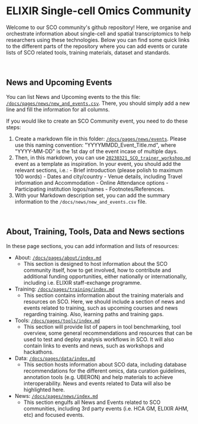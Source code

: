 # ELIXIR Single-cell Omics Community

Welcome to our SCO community's github repository! Here, we organise and orchestrate information about single-cell and spatial transcriptomics to help researchers using these technologies. Below you can find some quick links to the different parts of the repository where you can add events or curate lists of SCO related tools, training materials, dataset and standards.

<br>

## News and Upcoming Events

You can list News and Upcoming events to the this file: [`/docs/pages/news/new_and_events.csv`](/docs/pages/news/new_and_events.csv). There, you should simply add a new line and fill the information for all columns.

If you would like to create an SCO Community event, you need to do these steps:
  1. Create a markdown file in this folder: [`/docs/pages/news/events`](/docs/pages/news/events). Please use this naming convention: "YYYYMMDD_Event_Title.md", where "YYYY-MM-DD" is the 1st day of the event incase of multiple days.
  2. Then, in this markdown, you can use [`20230321_SCO_trainer_workshop.md`](/docs/pages/news/events/20230321_SCO_trainer_workshop.md) event as a template as inspiration. In your event, you should add the relevant sections, i.e.:
    - Brief introduction (please polish to maximum 100 words)
    - Dates and city/country
    - Venue details, including Travel information and Accommodation
    - Online Attendance options
    - Participating institution logos/names
    - Footnotes/References.
  3. With your Markdown description set, you can add the summary information to the `/docs/news/new_and_events.csv` file.

<br>

## About, Training, Tools, Data and News sections

In these page sections, you can add information and lists of resources:
  - About: [`/docs/pages/about/index.md`](/docs/pages/about/index.md)
    - This section is designed to host information about the SCO community itself, how to get involved, how to contribute and additional funding opportunities, either nationally or internationally, including i.e. ELIXIR staff-exchange programme.
  - Training: [`/docs/pages/training/index.md`](/docs/pages/training/index.md)
    - This section contains information about the training materials and resources on SCO. Here, we should include a section of news and events related to training, such as upcoming courses and news regarding training. Also, learning paths and training gaps.
  - Tools: [`/docs/pages/tools/index.md`](/docs/pages/tools/index.md)
    - This section will provide list of papers in tool benchmarking, tool overview, some general recommendations and resources that can be used to test and deploy analysis workflows in SCO. It will also contain links to events and news, such as workshops and hackathons.
  - Data: [`/docs/pages/data/index.md`](/docs/pages/data/index.md)
    - This section hosts information about SCO data, including database recommendations for the different omics, data curation guidelines, annotation tools (e.g. UBERON) and help materials to achieve interoperability. News and events related to Data will also be highlighted here.
  - News: [`/docs/pages/news/index.md`](/docs/pages/news/index.md)
    - This section engulfs all News and Events related to SCO communities, including 3rd party events (i.e. HCA GM, ELIXIR AHM, etc) and focused events.

<br>

